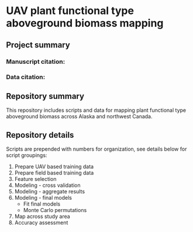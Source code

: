 # UAV plant functional type aboveground biomass mapping

## Project summary



### Manuscript citation:



### Data citation:



## Repository summary

This repository includes scripts and data for mapping plant functional type aboveground biomass across Alaska and northwest Canada. 

## Repository details

Scripts are prepended with numbers for organization, see details below for script groupings:

1. Prepare UAV based training data
2. Prepare field based training data
3. Feature selection
4. Modeling - cross validation
5. Modeling - aggregate results
6. Modeling - final models
	- Fit final models
	- Monte Carlo permutations
7. Map across study area
8. Accuracy assessment


